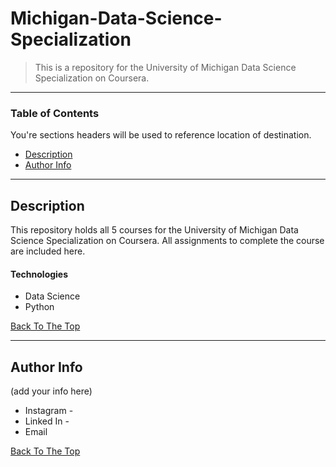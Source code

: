 # Michigan-Data-Science-Specialization

> This is a repository for the University of Michigan Data Science Specialization on Coursera. 

---

### Table of Contents
You're sections headers will be used to reference location of destination.

- [Description](#description)
- [Author Info](#author-info)

---

## Description

This repository holds all 5 courses for the University of Michigan Data Science Specialization on Coursera.  All assignments to complete the course are included here. 

#### Technologies

- Data Science
- Python

[Back To The Top](#read-me-template)

---

## Author Info

(add your info here)

- Instagram - 
- Linked In - 
- Email 

[Back To The Top](#read-me-template)
